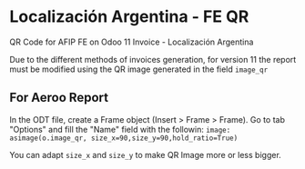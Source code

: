 # Localización Argentina - FE QR

QR Code for AFIP FE on Odoo 11 Invoice - Localización Argentina

Due to the different methods of invoices generation, for version 11 the report must be modified using the QR image generated in the field `image_qr`

## For Aeroo Report

In the ODT file, create a Frame object (Insert > Frame > Frame). Go to tab "Options" and fill the "Name" field with the followin: `image: asimage(o.image_qr, size_x=90,size_y=90,hold_ratio=True)` 

You can adapt `size_x` and `size_y` to make QR Image more or less bigger.
